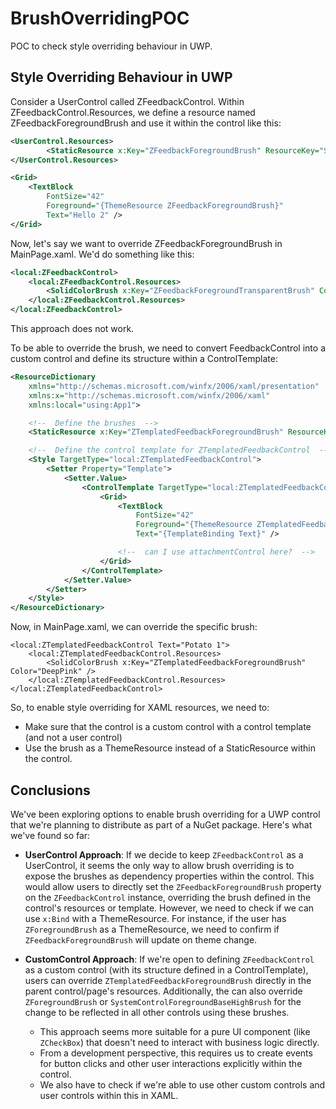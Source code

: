 # BrushOverridingPOC

POC to check style overriding behaviour in UWP.


## Style Overriding Behaviour in UWP
 
Consider a UserControl called ZFeedbackControl. Within ZFeedbackControl.Resources, we define a resource named ZFeedbackForegroundBrush and use it within the control like this:
 
```xml
<UserControl.Resources>
        <StaticResource x:Key="ZFeedbackForegroundBrush" ResourceKey="SystemControlForegroundBaseHighBrush" />
</UserControl.Resources>

<Grid>
	<TextBlock
		FontSize="42"
		Foreground="{ThemeResource ZFeedbackForegroundBrush}"
		Text="Hello 2" />
</Grid>
````

Now, let's say we want to override ZFeedbackForegroundBrush in MainPage.xaml. We'd do something like this:
```xml
<local:ZFeedbackControl>
	<local:ZFeedbackControl.Resources>
		<SolidColorBrush x:Key="ZFeedbackForegroundTransparentBrush" Color="DeepPink" />
	</local:ZFeedbackControl.Resources>
</local:ZFeedbackControl>
````

This approach does not work. 

To be able to override the brush, we need to convert FeedbackControl into a custom control and define its structure within a ControlTemplate:
```xml
<ResourceDictionary
    xmlns="http://schemas.microsoft.com/winfx/2006/xaml/presentation"
    xmlns:x="http://schemas.microsoft.com/winfx/2006/xaml"
    xmlns:local="using:App1">

    <!--  Define the brushes  -->
    <StaticResource x:Key="ZTemplatedFeedbackForegroundBrush" ResourceKey="SystemControlForegroundBaseHighBrush" />

    <!--  Define the control template for ZTemplatedFeedbackControl  -->
    <Style TargetType="local:ZTemplatedFeedbackControl">
        <Setter Property="Template">
            <Setter.Value>
                <ControlTemplate TargetType="local:ZTemplatedFeedbackControl">
                    <Grid>
                        <TextBlock
                            FontSize="42"
                            Foreground="{ThemeResource ZTemplatedFeedbackForegroundBrush}"
                            Text="{TemplateBinding Text}" />

                        <!--  can I use attachmentControl here?  -->
                    </Grid>
                </ControlTemplate>
            </Setter.Value>
        </Setter>
    </Style>
</ResourceDictionary>
```

Now, in MainPage.xaml, we can override the specific brush:

```
<local:ZTemplatedFeedbackControl Text="Potato 1">
	<local:ZTemplatedFeedbackControl.Resources>
		<SolidColorBrush x:Key="ZTemplatedFeedbackForegroundBrush" Color="DeepPink" />
	</local:ZTemplatedFeedbackControl.Resources>
</local:ZTemplatedFeedbackControl>
```

So, to enable style overriding for XAML resources, we need to:
- Make sure that the control is a custom control with a control template (and not a user control)
- Use the brush as a ThemeResource instead of a StaticResource within the control.

## Conclusions
We've been exploring options to enable brush overriding for a UWP control that we're planning to distribute as part of a NuGet package. Here's what we've found so far:

- **UserControl Approach**: If we decide to keep `ZFeedbackControl` as a UserControl, it seems the only way to allow brush overriding is to expose the brushes as dependency properties within the control. This would allow users to directly set the `ZFeedbackForegroundBrush` property on the `ZFeedbackControl` instance, overriding the brush defined in the control's resources or template. However, we need to check if we can use `x:Bind` with a ThemeResource. For instance, if the user has `ZForegroundBrush` as a ThemeResource, we need to confirm if `ZFeedbackForegroundBrush` will update on theme change.

- **CustomControl Approach**: If we're open to defining `ZFeedbackControl` as a custom control (with its structure defined in a ControlTemplate), users can override `ZTemplatedFeedbackForegroundBrush` directly in the parent control/page's resources. Additionally, the can also override `ZForegroundBrush` or `SystemControlForegroundBaseHighBrush` for the change to be reflected in all other controls using these brushes. 
	- This approach seems more suitable for a pure UI component (like `ZCheckBox`) that doesn't need to interact with business logic directly.
	- From a development perspective, this requires us to create events for button clicks and other user interactions explicitly within the control.
	- We also have to check if we're able to use other custom controls and user controls within this in XAML.
